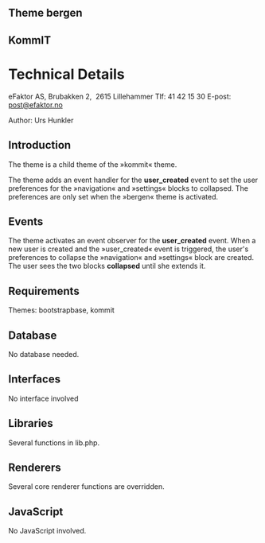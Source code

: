 ## Theme bergen
## KommIT
# Technical Details

eFaktor AS, Brubakken 2,  2615 Lillehammer
Tlf: 41 42 15 30
E-post: post@efaktor.no

Author: Urs Hunkler


## Introduction
The theme is a child theme of the »kommit« theme.

The theme adds an event handler for the **user_created** event to set the user preferences for the »navigation« and »settings« blocks to collapsed. The preferences are only set when the »bergen« theme is activated.


## Events
The theme activates an event observer for the **user_created** event. When a new user is created and the »user_created« event is triggered, the user's preferences to collapse the »navigation« and »settings« block are created. The user sees the  two blocks **collapsed** until she extends it.

## Requirements
Themes: bootstrapbase, kommit

## Database
No database needed.

## Interfaces
No interface involved

## Libraries
Several functions in lib.php.

## Renderers
Several core renderer functions are overridden.

## JavaScript
No JavaScript involved.

